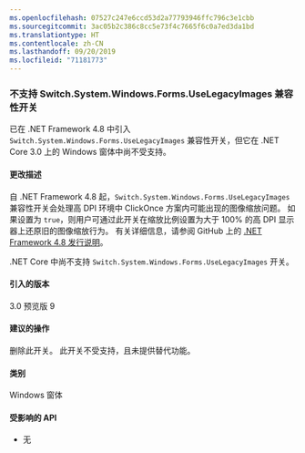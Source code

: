 ```yaml
---
ms.openlocfilehash: 07527c247e6ccd53d2a77793946ffc796c3e1cbb
ms.sourcegitcommit: 3ac05b2c386c8cc5e73f4c7665f6c0a7ed3da1bd
ms.translationtype: HT
ms.contentlocale: zh-CN
ms.lasthandoff: 09/20/2019
ms.locfileid: "71181773"
---
```

### <a name="switchsystemwindowsformsuselegacyimages-compatibility-switch-not-supported"></a>不支持 Switch.System.Windows.Forms.UseLegacyImages 兼容性开关

已在 .NET Framework 4.8 中引入 `Switch.System.Windows.Forms.UseLegacyImages` 兼容性开关，但它在 .NET Core 3.0 上的 Windows 窗体中尚不受支持。

#### <a name="change-description"></a>更改描述

自 .NET Framework 4.8 起，`Switch.System.Windows.Forms.UseLegacyImages` 兼容性开关会处理高 DPI 环境中 ClickOnce 方案内可能出现的图像缩放问题。 如果设置为 `true`，则用户可通过此开关在缩放比例设置为大于 100% 的高 DPI 显示器上还原旧的图像缩放行为。 有关详细信息，请参阅 GitHub 上的 [.NET Framework 4.8 发行说明](https://github.com/microsoft/dotnet/blob/master/releases/net48/dotnet48-changes.md#clickonce)。

.NET Core 中尚不支持 `Switch.System.Windows.Forms.UseLegacyImages` 开关。

#### <a name="version-introduced"></a>引入的版本

3.0 预览版 9

#### <a name="recommended-action"></a>建议的操作

删除此开关。 此开关不受支持，且未提供替代功能。

#### <a name="category"></a>类别

Windows 窗体

#### <a name="affected-apis"></a>受影响的 API

- 无

<!-- 

### Affected APIs

- Not detectable via API analysis

-->
